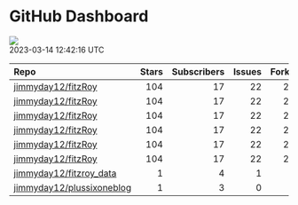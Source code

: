 GitHub Dashboard
================

![](https://github.com/jimmyday12/status/workflows/Render%20Status/badge.svg)  
2023-03-14 12:42:16 UTC

| Repo                                                                      | Stars | Subscribers | Issues | Forks | Status                                                                                                                                                         | Commit                                                                                                                                                                                                        |
| :------------------------------------------------------------------------ | ----: | ----------: | -----: | ----: | :------------------------------------------------------------------------------------------------------------------------------------------------------------- | :------------------------------------------------------------------------------------------------------------------------------------------------------------------------------------------------------------ |
| [jimmyday12/fitzRoy](https://github.com/jimmyday12/fitzRoy)               |   104 |          17 |     22 |    28 | [![](https://github.com/jimmyday12/fitzRoy/workflows/R-CMD-check/badge.svg)](https://github.com/jimmyday12/fitzRoy/actions/runs/4354986391)                    | <a href="https://github.com/jimmyday12/fitzRoy/commit/7cfa6e644b36ab11a6bc37a8610f217693d3faa1" title="adding parallel tests">7cfa6e</a>                                                                      |
| [jimmyday12/fitzRoy](https://github.com/jimmyday12/fitzRoy)               |   104 |          17 |     22 |    28 | [![](https://github.com/jimmyday12/fitzRoy/workflows/pkgdown/badge.svg)](https://github.com/jimmyday12/fitzRoy/actions/runs/4328815351)                        | <a href="https://github.com/jimmyday12/fitzRoy/commit/6e13200e32824aab87e83a6a4c0389be1fabcfc6" title="Cleanup Docker">6e1320</a>                                                                             |
| [jimmyday12/fitzRoy](https://github.com/jimmyday12/fitzRoy)               |   104 |          17 |     22 |    28 | [![](https://github.com/jimmyday12/fitzRoy/workflows/Commands/badge.svg)](https://github.com/jimmyday12/fitzRoy/actions/runs/4328816840)                       | <a href="https://github.com/jimmyday12/fitzRoy/commit/7cfa6e644b36ab11a6bc37a8610f217693d3faa1" title="adding parallel tests">7cfa6e</a>                                                                      |
| [jimmyday12/fitzRoy](https://github.com/jimmyday12/fitzRoy)               |   104 |          17 |     22 |    28 | [![](https://github.com/jimmyday12/fitzRoy/workflows/Render%20README/badge.svg)](https://github.com/jimmyday12/fitzRoy/actions/runs/4310991314)                | <a href="https://github.com/jimmyday12/fitzRoy/commit/07c80e1461c26d48ab46510f49f5d973ebe8cbdf" title="Increment version number to 1.3.0">07c80e</a>                                                          |
| [jimmyday12/fitzRoy](https://github.com/jimmyday12/fitzRoy)               |   104 |          17 |     22 |    28 | [![](https://github.com/jimmyday12/fitzRoy/workflows/test-coverage/badge.svg)](https://github.com/jimmyday12/fitzRoy/actions/runs/4328815350)                  | <a href="https://github.com/jimmyday12/fitzRoy/commit/6e13200e32824aab87e83a6a4c0389be1fabcfc6" title="Cleanup Docker">6e1320</a>                                                                             |
| [jimmyday12/fitzRoy](https://github.com/jimmyday12/fitzRoy)               |   104 |          17 |     22 |    28 | [![](https://github.com/jimmyday12/fitzRoy/workflows/pages-build-deployment/badge.svg)](https://github.com/jimmyday12/fitzRoy/actions/runs/4313599920)         | <a href="https://github.com/jimmyday12/fitzRoy/commit/f5e9b3c2712b0a0f1ac5269ac62b9d721291f8c3" title="Deploying to gh-pages from @ jimmyday12/fitzRoy@7cfa6e644b36ab11a6bc37a8610f217693d3faa1 🚀">f5e9b3</a> |
| [jimmyday12/fitzroy\_data](https://github.com/jimmyday12/fitzroy_data)    |     1 |           4 |      1 |     0 | [![](https://github.com/jimmyday12/fitzroy_data/workflows/get%20new%20data/badge.svg)](https://github.com/jimmyday12/fitzroy_data/actions/runs/3817059504)     | <a href="https://github.com/jimmyday12/fitzroy_data/commit/a260f38b8df2b6148303c5220b7ce51a211da5f9" title="updating weekly_data_process">a260f3</a>                                                          |
| [jimmyday12/plussixoneblog](https://github.com/jimmyday12/plussixoneblog) |     1 |           3 |      0 |     1 | [![](https://github.com/jimmyday12/plussixoneblog/workflows/Get%20new%20data/badge.svg)](https://github.com/jimmyday12/plussixoneblog/actions/runs/4405888436) | <a href="https://github.com/jimmyday12/plussixoneblog/commit/593d00627560e4930ea8ff865d7e49c87c04af01" title="updating workflow">593d00</a>                                                                   |
